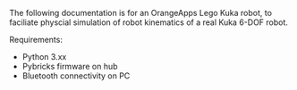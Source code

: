 The following documentation is for an OrangeApps Lego Kuka robot, to faciliate physcial simulation of robot kinematics of a real Kuka 6-DOF robot.

Requirements:
  - Python 3.xx
  - Pybricks firmware on hub
  - Bluetooth connectivity on PC

